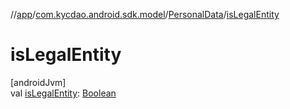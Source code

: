 //[app](../../../index.md)/[com.kycdao.android.sdk.model](../index.md)/[PersonalData](index.md)/[isLegalEntity](is-legal-entity.md)

# isLegalEntity

[androidJvm]\
val [isLegalEntity](is-legal-entity.md): [Boolean](https://kotlinlang.org/api/latest/jvm/stdlib/kotlin/-boolean/index.html)
